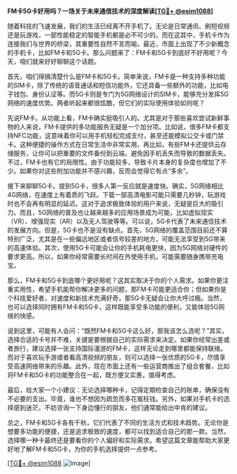 **FM卡5G卡好用吗？一场关于未来通信技术的深度解读[[TG💪+ @esim1088](https://t.me/s/esim1088)]**

随着科技的飞速发展，我们的生活已经离不开手机了。无论是日常通讯、刷短视频还是玩游戏，一部性能稳定的智能手机都是必不可少的。而在这其中，手机卡作为连接我们与世界的桥梁，其重要性自然不言而喻。最近，市面上出现了不少新概念的手机卡，比如FM卡和5G卡。那么问题来了：FM卡和5G卡到底好不好用呢？今天，咱们就来好好聊聊这个话题。

首先，咱们得搞清楚什么是FM卡和5G卡。简单来说，FM卡是一种支持多种功能的SIM卡，除了传统的语音通话和短信功能外，它还具备一些额外的功能，比如电子钱包、身份认证等。而5G卡则是专门为5G网络设计的SIM卡，能够充分发挥5G网络的速度优势。两者听起来都很炫酷，但它们的实际使用体验如何呢？

先说FM卡。从功能上看，FM卡确实挺吸引人的。尤其是对于那些喜欢尝试新鲜事物的人来说，FM卡提供的多功能服务无疑是一个加分项。比如说，很多FM卡都支持NFC功能，这意味着你可以用手机轻松完成支付，甚至还能模拟公交卡或门禁卡。这种便捷的操作方式在日常生活中非常实用。再比如，有些FM卡还提供云存储服务，让你可以把重要的文件备份到云端，避免因手机丢失而导致的数据丢失。不过，FM卡也有它的局限性。由于功能较多，导致卡片本身的复杂度也增加了不少。如果你对这些附加功能并不感兴趣，反而会觉得它有点“多余”。

接下来聊聊5G卡。提到5G卡，很多人第一反应就是速度快。确实，5G网络相比4G网络，在速度上有着质的飞跃。下载一部高清电影可能只需要几秒钟，玩游戏时也不会再有明显的延迟。这对于追求极致体验的用户来说，无疑是巨大的吸引力。而且，5G网络的普及也让越来越多的应用场景成为可能，比如虚拟现实（VR）、增强现实（AR）以及无人驾驶等等。可以说，5G卡代表了未来通信技术的发展方向。但是，5G卡也不是没有缺点。首先，5G网络的覆盖范围目前还不算特别广泛，尤其是在一些偏远地区或者信号较差的地方，可能无法享受到5G带来的高速体验。其次，使用5G卡可能会让你的手机耗电更快，因为5G网络对硬件的要求更高。所以，如果你经常需要长时间在外使用手机，可能需要随身携带充电宝。

那么，FM卡和5G卡到底哪个更好用呢？这其实取决于你的个人需求。如果你更注重实用性，希望手机能帮你解决更多的问题，那FM卡可能更适合你；但如果你是个科技爱好者，对速度和新技术充满好奇，那5G卡无疑会让你大呼过瘾。当然，也可以选择同时拥有FM卡和5G卡，这样既能享受多功能的便利，又能体验5G网络的快感。

说到这里，可能有人会问：“既然FM卡和5G卡这么好，那我该怎么选呢？”其实，选择合适的卡号并不难，关键是要根据自己的实际需求来决定。如果你经常出差或者旅行，建议选择一张支持国际漫游的FM卡，这样无论走到哪里都能保持联络。而对于喜欢玩手游或者看高清视频的朋友，则可以选择一张优质的5G卡，尽情享受高速网络带来的乐趣。此外，现在市面上还有一些运营商推出了组合套餐，比如将FM卡和5G卡的功能整合在一起，既方便又实惠，值得考虑。

最后，给大家一个小建议：无论选择哪种卡，记得定期检查自己的账单，确保没有不必要的支出。毕竟，谁也不想因为疏忽而多花冤枉钱。另外，如果对手机卡的选择感到迷茫，不妨咨询一下身边懂行的朋友，他们通常能给出中肯的建议。

总之，FM卡和5G卡各有千秋，它们代表了不同的生活方式和技术趋势。无论你是想要多功能的便捷，还是追求极致的速度，都可以找到适合自己的那一款。当然，选择哪一种卡最终还是要看你的个人偏好和实际需求。希望这篇文章能帮助大家更好地了解FM卡和5G卡，为你的手机选择提供一点参考。

[[TG💪+ @esim1088](https://t.me/s/esim1088) ![Image](https://i.postimg.cc/4NQfJmqS/Snipaste-2025-05-13-00-14-12.png)]